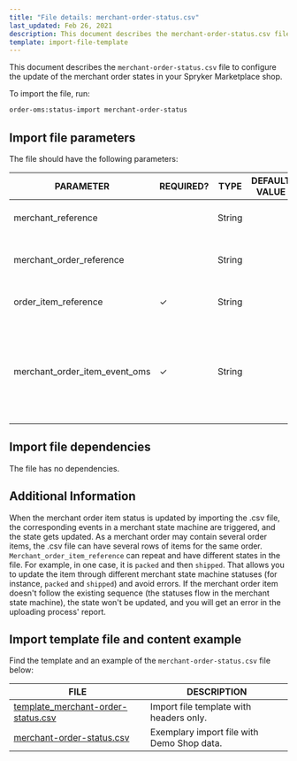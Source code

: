 ```yaml
---
title: "File details: merchant-order-status.csv"
last_updated: Feb 26, 2021
description: This document describes the merchant-order-status.csv file to update merchant order states in your Spryker shop.
template: import-file-template
---
```



This document describes the `merchant-order-status.csv` file to configure the update of the merchant order states in your Spryker Marketplace shop.

To import the file, run:

```bash
order-oms:status-import merchant-order-status
```

## Import file parameters

The file should have the following parameters:

| PARAMETER | REQUIRED? | TYPE | DEFAULT VALUE | REQUIREMENTS OR COMMENTS | DESCRIPTION |
|-|-|-|-|-|-|
| merchant_reference |   | String |   | Unique | Identifier of the merchant in the system. |
| merchant_order_reference |   | String |   | Unique | Identifier of the merchant order in the system. |
| order_item_reference | &check; | String |   | Unique | Identifier of the  item in the order. |
| merchant_order_item_event_oms | &check; | String |   | OMS events depend on the  [merchant state machine](/docs/marketplace/user/features/{{ site.version }}/marketplace-and-merchant-state-machines/marketplace-and-merchant-state-machines-feature-overview.html#merchant-state-machine) configured. | Desired order-item state. Only this parameter is updated in the database. |

## Import file dependencies

The file has no dependencies.

## Additional Information

When the merchant order item status is updated by importing the .csv file, the corresponding events in a merchant state machine are triggered, and the state gets updated. As a merchant order may contain several order items, the .csv file can have several rows of items for the same order.
`Merchant_order_item_reference` can repeat and have different states in the file. For example, in one case, it is `packed` and then `shipped`. That allows you to update the item through different merchant state machine statuses (for instance, `packed` and `shipped`) and avoid errors. If the merchant order item doesn't follow the existing sequence (the statuses flow in the merchant state machine), the state won't be updated, and you will get an error in the uploading process' report.

## Import template file and content example

Find the template and an example of the `merchant-order-status.csv` file below:

| FILE | DESCRIPTION |
|-|-|
| [template_merchant-order-status.csv](https://spryker.s3.eu-central-1.amazonaws.com/docs/Developer+Guide/Back-End/Data+Manipulation/Data+Ingestion/Data+Import/Data+Import+Categories/Marketplace+setup/template_merchant-order-status.csv) | Import file template with headers only. |
| [merchant-order-status.csv](https://spryker.s3.eu-central-1.amazonaws.com/docs/Developer+Guide/Back-End/Data+Manipulation/Data+Ingestion/Data+Import/Data+Import+Categories/Marketplace+setup/merchant-order-status.csv) | Exemplary import file with Demo Shop data. |
